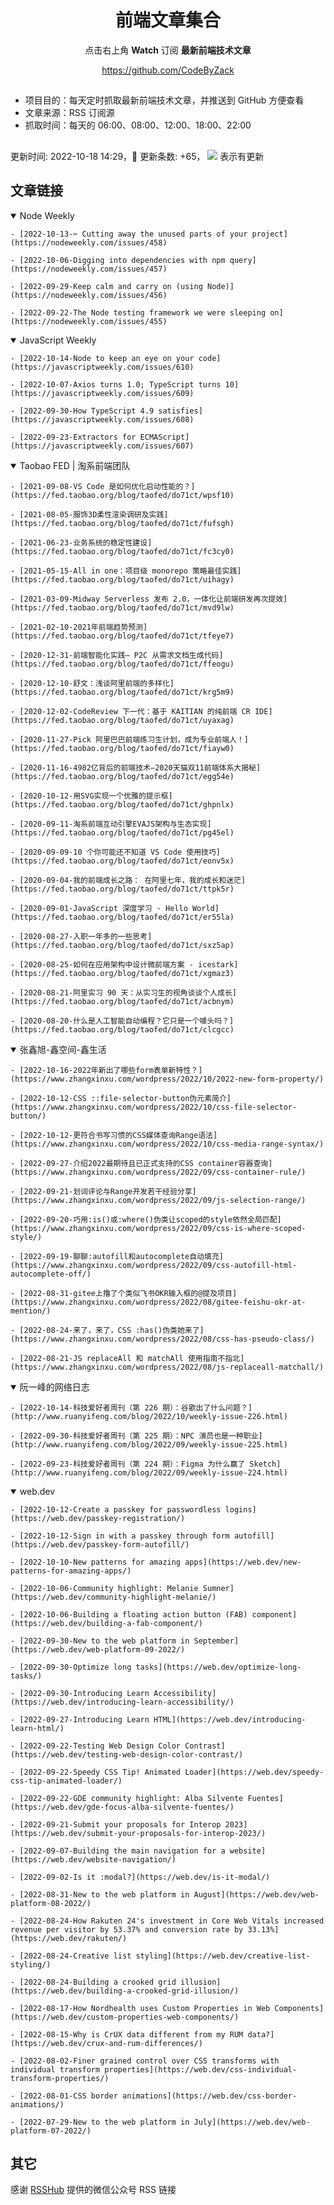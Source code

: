 <div align="center"><h1>前端文章集合</h1><p>点击右上角 <strong>Watch</strong> 订阅 <strong>最新前端技术文章</strong></p>
<a href="https://github.com/CodeByZack">https://github.com/CodeByZack</a>
</div>

## 

- 项目目的：每天定时抓取最新前端技术文章，并推送到 GitHub 方便查看
- 文章来源：RSS 订阅源
- 抓取时间：每天的 06:00、08:00、12:00、18:00、22:00

## 

更新时间: 2022-10-18 14:29，:rocket: 更新条数: +65， ![](/assets/dot.png) 表示有更新

## 文章链接

<details open>
<summary id="node weekly">
 Node Weekly
</summary>

    
    - [2022-10-13-✂️ Cutting away the unused parts of your project](https://nodeweekly.com/issues/458) 
    
    - [2022-10-06-Digging into dependencies with npm query](https://nodeweekly.com/issues/457) 
    
    - [2022-09-29-Keep calm and carry on (using Node)](https://nodeweekly.com/issues/456) 
    
    - [2022-09-22-The Node testing framework we were sleeping on](https://nodeweekly.com/issues/455) 
    

</details>

<details open>
<summary id="javascript weekly">
 JavaScript Weekly
</summary>

    
    - [2022-10-14-Node to keep an eye on your code](https://javascriptweekly.com/issues/610) 
    
    - [2022-10-07-Axios turns 1.0; TypeScript turns 10](https://javascriptweekly.com/issues/609) 
    
    - [2022-09-30-How TypeScript 4.9 satisfies](https://javascriptweekly.com/issues/608) 
    
    - [2022-09-23-Extractors for ECMAScript](https://javascriptweekly.com/issues/607) 
    

</details>

<details open>
<summary id="taobao fed | 淘系前端团队">
 Taobao FED | 淘系前端团队
</summary>

    
    - [2021-09-08-VS Code 是如何优化启动性能的？](https://fed.taobao.org/blog/taofed/do71ct/wpsf10) 
    
    - [2021-08-05-服饰3D柔性渲染调研及实践](https://fed.taobao.org/blog/taofed/do71ct/fufsgh) 
    
    - [2021-06-23-业务系统的稳定性建设](https://fed.taobao.org/blog/taofed/do71ct/fc3cy0) 
    
    - [2021-05-15-All in one：项目级 monorepo 策略最佳实践](https://fed.taobao.org/blog/taofed/do71ct/uihagy) 
    
    - [2021-03-09-Midway Serverless 发布 2.0，一体化让前端研发再次提效](https://fed.taobao.org/blog/taofed/do71ct/mvd9lw) 
    
    - [2021-02-10-2021年前端趋势预测](https://fed.taobao.org/blog/taofed/do71ct/tfeye7) 
    
    - [2020-12-31-前端智能化实践— P2C 从需求文档生成代码](https://fed.taobao.org/blog/taofed/do71ct/ffeogu) 
    
    - [2020-12-10-舒文：浅谈阿里前端的多样化](https://fed.taobao.org/blog/taofed/do71ct/krg5m9) 
    
    - [2020-12-02-CodeReview 下一代：基于 KAITIAN 的纯前端 CR IDE](https://fed.taobao.org/blog/taofed/do71ct/uyaxag) 
    
    - [2020-11-27-Pick 阿里巴巴前端练习生计划，成为专业前端人！](https://fed.taobao.org/blog/taofed/do71ct/fiayw0) 
    
    - [2020-11-16-4982亿背后的前端技术—2020天猫双11前端体系大揭秘](https://fed.taobao.org/blog/taofed/do71ct/egg54e) 
    
    - [2020-10-12-用SVG实现一个优雅的提示框](https://fed.taobao.org/blog/taofed/do71ct/ghpnlx) 
    
    - [2020-09-11-淘系前端互动引擎EVAJS架构与生态实现](https://fed.taobao.org/blog/taofed/do71ct/pg45el) 
    
    - [2020-09-09-10 个你可能还不知道 VS Code 使用技巧](https://fed.taobao.org/blog/taofed/do71ct/eonv5x) 
    
    - [2020-09-04-我的前端成长之路： 在阿里七年，我的成长和迷茫](https://fed.taobao.org/blog/taofed/do71ct/ttpk5r) 
    
    - [2020-09-01-JavaScript 深度学习 - Hello World](https://fed.taobao.org/blog/taofed/do71ct/er55la) 
    
    - [2020-08-27-入职一年多的一些思考](https://fed.taobao.org/blog/taofed/do71ct/sxz5ap) 
    
    - [2020-08-25-如何在应用架构中设计微前端方案 - icestark](https://fed.taobao.org/blog/taofed/do71ct/xgmaz3) 
    
    - [2020-08-21-阿里实习 90 天：从实习生的视角谈谈个人成长](https://fed.taobao.org/blog/taofed/do71ct/acbnym) 
    
    - [2020-08-20-什么是人工智能自动编程？它只是一个噱头吗？](https://fed.taobao.org/blog/taofed/do71ct/clcgcc) 
    

</details>

<details open>
<summary id="张鑫旭-鑫空间-鑫生活">
 张鑫旭-鑫空间-鑫生活
</summary>

    
    - [2022-10-16-2022年新出了哪些form表单新特性？](https://www.zhangxinxu.com/wordpress/2022/10/2022-new-form-property/) 
    
    - [2022-10-12-CSS ::file-selector-button伪元素简介](https://www.zhangxinxu.com/wordpress/2022/10/css-file-selector-button/) 
    
    - [2022-10-12-更符合书写习惯的CSS媒体查询Range语法](https://www.zhangxinxu.com/wordpress/2022/10/css-media-range-syntax/) 
    
    - [2022-09-27-介绍2022最期待且已正式支持的CSS container容器查询](https://www.zhangxinxu.com/wordpress/2022/09/css-container-rule/) 
    
    - [2022-09-21-划词评论与Range开发若干经验分享](https://www.zhangxinxu.com/wordpress/2022/09/js-selection-range/) 
    
    - [2022-09-20-巧用:is()或:where()伪类让scoped的style依然全局匹配](https://www.zhangxinxu.com/wordpress/2022/09/css-is-where-scoped-style/) 
    
    - [2022-09-19-聊聊:autofill和autocomplete自动填充](https://www.zhangxinxu.com/wordpress/2022/09/css-autofill-html-autocomplete-off/) 
    
    - [2022-08-31-gitee上撸了个类似飞书OKR输入框的@提及项目](https://www.zhangxinxu.com/wordpress/2022/08/gitee-feishu-okr-at-mention/) 
    
    - [2022-08-24-来了，来了，CSS :has()伪类她来了](https://www.zhangxinxu.com/wordpress/2022/08/css-has-pseudo-class/) 
    
    - [2022-08-21-JS replaceAll 和 matchAll 使用指南不指北](https://www.zhangxinxu.com/wordpress/2022/08/js-replaceall-matchall/) 
    

</details>

<details open>
<summary id="阮一峰的网络日志">
 阮一峰的网络日志
</summary>

    
    - [2022-10-14-科技爱好者周刊（第 226 期）：谷歌出了什么问题？](http://www.ruanyifeng.com/blog/2022/10/weekly-issue-226.html) 
    
    - [2022-09-30-科技爱好者周刊（第 225 期）：NPC 演员也是一种职业](http://www.ruanyifeng.com/blog/2022/09/weekly-issue-225.html) 
    
    - [2022-09-23-科技爱好者周刊（第 224 期）：Figma 为什么赢了 Sketch](http://www.ruanyifeng.com/blog/2022/09/weekly-issue-224.html) 
    

</details>

<details open>
<summary id="web.dev">
 web.dev
</summary>

    
    - [2022-10-12-Create a passkey for passwordless logins](https://web.dev/passkey-registration/) 
    
    - [2022-10-12-Sign in with a passkey through form autofill](https://web.dev/passkey-form-autofill/) 
    
    - [2022-10-10-New patterns for amazing apps](https://web.dev/new-patterns-for-amazing-apps/) 
    
    - [2022-10-06-Community highlight: Melanie Sumner](https://web.dev/community-highlight-melanie/) 
    
    - [2022-10-06-Building a floating action button (FAB) component](https://web.dev/building-a-fab-component/) 
    
    - [2022-09-30-New to the web platform in September](https://web.dev/web-platform-09-2022/) 
    
    - [2022-09-30-Optimize long tasks](https://web.dev/optimize-long-tasks/) 
    
    - [2022-09-30-Introducing Learn Accessibility](https://web.dev/introducing-learn-accessibility/) 
    
    - [2022-09-27-Introducing Learn HTML](https://web.dev/introducing-learn-html/) 
    
    - [2022-09-22-Testing Web Design Color Contrast](https://web.dev/testing-web-design-color-contrast/) 
    
    - [2022-09-22-Speedy CSS Tip! Animated Loader](https://web.dev/speedy-css-tip-animated-loader/) 
    
    - [2022-09-22-GDE community highlight: Alba Silvente Fuentes](https://web.dev/gde-focus-alba-silvente-fuentes/) 
    
    - [2022-09-21-Submit your proposals for Interop 2023](https://web.dev/submit-your-proposals-for-interop-2023/) 
    
    - [2022-09-07-Building the main navigation for a website](https://web.dev/website-navigation/) 
    
    - [2022-09-02-Is it :modal?](https://web.dev/is-it-modal/) 
    
    - [2022-08-31-New to the web platform in August](https://web.dev/web-platform-08-2022/) 
    
    - [2022-08-24-How Rakuten 24's investment in Core Web Vitals increased revenue per visitor by 53.37% and conversion rate by 33.13%](https://web.dev/rakuten/) 
    
    - [2022-08-24-Creative list styling](https://web.dev/creative-list-styling/) 
    
    - [2022-08-24-Building a crooked grid illusion](https://web.dev/building-a-crooked-grid-illusion/) 
    
    - [2022-08-17-How Nordhealth uses Custom Properties in Web Components](https://web.dev/custom-properties-web-components/) 
    
    - [2022-08-15-Why is CrUX data different from my RUM data?](https://web.dev/crux-and-rum-differences/) 
    
    - [2022-08-02-Finer grained control over CSS transforms with individual transform properties](https://web.dev/css-individual-transform-properties/) 
    
    - [2022-08-01-CSS border animations](https://web.dev/css-border-animations/) 
    
    - [2022-07-29-New to the web platform in July](https://web.dev/web-platform-07-2022/) 
    

</details>


## 其它
感谢 [RSSHub](https://github.com/DIYgod/RSSHub) 提供的微信公众号 RSS 链接
